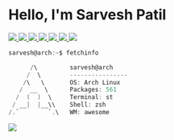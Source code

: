 <!-- # [<img src="https://lh3.googleusercontent.com/a-/AOh14Gilqms4ucFuPLLOrS93UYMNXtYGtDXxeDPqrHDNFA=s96-c-rg-br100" width="40" height="40">](https://github.com/sarveshspatil111) Hi, I’m Sarvesh Patil -->

<h1>Hello, I'm Sarvesh Patil</h1>

<a href='https://www.linkedin.com/in/sarveshspatil/' target='_blank' rel='noopener' rel='noreferrer'>
    <img src='https://img.shields.io/static/v1?label=&message=sarveshspatil&color=gray&style=plastic-square&logo=linkedin' />
  </a>
<a href='https://leetcode.com/sarveshsp/' target='_blank' rel='noopener' rel='noreferrer'>
    <img src='https://img.shields.io/static/v1?label=&message=sarveshsp&color=gray&style=plastic-square&logo=leetcode' />
  </a>
<a href='https://www.youtube.com/channel/UCMQBfRsIP5RPRcD_j9hHmYw' target='_blank' rel='noopener' rel='noreferrer'>
    <img src='https://img.shields.io/static/v1?label=&message=SarveshPatil&color=gray&style=plastic-square&logo=youtube' />
  </a>
<a href='https://www.datacamp.com/profile/sarveshsp' target='_blank' rel='noopener' rel='noreferrer'>
    <img src='https://img.shields.io/static/v1?label=&message=sarveshsp&color=gray&style=plastic-square&logo=datacamp' />
  </a>
<a href='https://twitter.com/sarveshspatil' target='_blank' rel='noopener' rel='noreferrer'>
    <img src='https://img.shields.io/static/v1?label=&message=sarveshspatil&color=gray&style=plastic-square&logo=twitter' />
  </a>
<a href='https://img.shields.io/static/v1?label=&message=sarveshspatil111@gmail.com&color=gray&style=plastic-square&logo=gmail' target='_blank' rel='noopener' rel='noreferrer'>
    <img src='https://img.shields.io/static/v1?label=&message=sarveshspatil111@gmail.com&color=gray&style=plastic-square&logo=gmail' />
  </a>
<a href='https://drive.google.com/file/d/1Ap8Djg2fjS2muHH6dNbQZBkvnwOA0Jq8/view?usp=sharing' target='_blank' rel='noopener' rel='noreferrer'>
    <img src='https://img.shields.io/static/v1?label=&message=Resume&color=gray&style=plastic-square&logo=files' />
  </a>

```csharp
sarvesh@arch:~$ fetchinfo
```
<!--
```csharp
    _______     sarvesh@void
 _ \______ -    ------------------
| \  ___  \ |   OS: Void Linux x86_64
| | /   \ | |   Packages: 662 (xbps-query)
| | \___/ | |   Shell: bash 5.1.8
| \______ \_|   WM: dwm
 -_______\      Terminal: st
                Memory: 282MiB / 7726MiB
```
-->
```csharp
      /\         sarvesh@arch
     /  \        ----------------
    /\   \       OS: Arch Linux
   /  __  \      Packages: 561
  /  (  )  \     Terminal: st
 / __|  |__\\    Shell: zsh
/.`        `.\   WM: awesome
```

<!-- <img align="left" src="https://raw.githubusercontent.com/sarveshspatil111/sarveshspatil111/main/assets/gentoo.png" width="190" />
```csharp
sarveshspatil111@github
-------------------------
OS: Gentoo/Linux x86_64 x86_64
Shell: fish 3.3.1
WM: dwm
Terminal: st
Languages: Bash, Python, JavaScript
Frameworks: Django, React
Learning: Node.js, Express, Frappe
Tools: Git, Tmux, Docker
``` -->

![](https://github-readme-streak-stats.herokuapp.com?user=sarveshspatil111&theme=tokyonight&hide_border=true)
